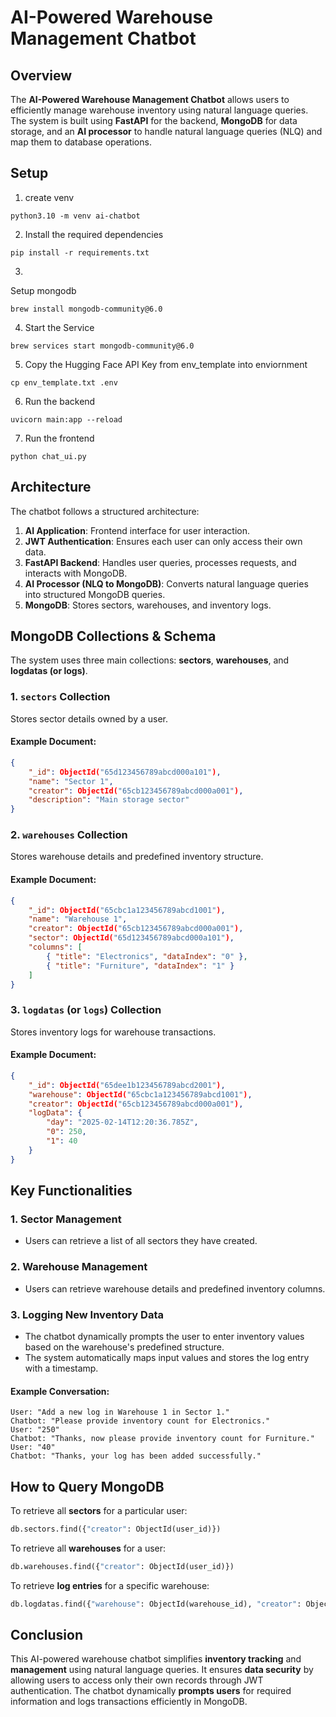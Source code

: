 # AI-Powered Warehouse Management Chatbot

## Overview
The **AI-Powered Warehouse Management Chatbot** allows users to efficiently manage warehouse inventory using natural language queries. The system is built using **FastAPI** for the backend, **MongoDB** for data storage, and an **AI processor** to handle natural language queries (NLQ) and map them to database operations.

## Setup
1. create venv

```
python3.10 -m venv ai-chatbot
```

2. Install the required dependencies
```
pip install -r requirements.txt
```
3. 
Setup mongodb
```
brew install mongodb-community@6.0
```

4. Start the Service
```
brew services start mongodb-community@6.0
```
5. Copy the Hugging Face API Key from env_template into enviornment
```
cp env_template.txt .env
```
6. Run the backend
```
uvicorn main:app --reload
```
7. Run the frontend
```
python chat_ui.py
```
## Architecture
The chatbot follows a structured architecture:

1. **AI Application**: Frontend interface for user interaction.
2. **JWT Authentication**: Ensures each user can only access their own data.
3. **FastAPI Backend**: Handles user queries, processes requests, and interacts with MongoDB.
4. **AI Processor (NLQ to MongoDB)**: Converts natural language queries into structured MongoDB queries.
5. **MongoDB**: Stores sectors, warehouses, and inventory logs.

## MongoDB Collections & Schema
The system uses three main collections: **sectors**, **warehouses**, and **logdatas (or logs)**.

### 1. `sectors` Collection
Stores sector details owned by a user.

#### Example Document:
```json
{
    "_id": ObjectId("65d123456789abcd000a101"),
    "name": "Sector 1",
    "creator": ObjectId("65cb123456789abcd000a001"),
    "description": "Main storage sector"
}
```

### 2. `warehouses` Collection
Stores warehouse details and predefined inventory structure.

#### Example Document:
```json
{
    "_id": ObjectId("65cbc1a123456789abcd1001"),
    "name": "Warehouse 1",
    "creator": ObjectId("65cb123456789abcd000a001"),
    "sector": ObjectId("65d123456789abcd000a101"),
    "columns": [
        { "title": "Electronics", "dataIndex": "0" },
        { "title": "Furniture", "dataIndex": "1" }
    ]
}
```

### 3. `logdatas` (or `logs`) Collection
Stores inventory logs for warehouse transactions.

#### Example Document:
```json
{
    "_id": ObjectId("65dee1b123456789abcd2001"),
    "warehouse": ObjectId("65cbc1a123456789abcd1001"),
    "creator": ObjectId("65cb123456789abcd000a001"),
    "logData": {
        "day": "2025-02-14T12:20:36.785Z",
        "0": 250,
        "1": 40
    }
}
```

## Key Functionalities
### 1. **Sector Management**
- Users can retrieve a list of all sectors they have created.

### 2. **Warehouse Management**
- Users can retrieve warehouse details and predefined inventory columns.

### 3. **Logging New Inventory Data**
- The chatbot dynamically prompts the user to enter inventory values based on the warehouse's predefined structure.
- The system automatically maps input values and stores the log entry with a timestamp.

#### Example Conversation:
```
User: "Add a new log in Warehouse 1 in Sector 1."
Chatbot: "Please provide inventory count for Electronics."
User: "250"
Chatbot: "Thanks, now please provide inventory count for Furniture."
User: "40"
Chatbot: "Thanks, your log has been added successfully."
```

## How to Query MongoDB
To retrieve all **sectors** for a particular user:
```python
db.sectors.find({"creator": ObjectId(user_id)})
```
To retrieve all **warehouses** for a user:
```python
db.warehouses.find({"creator": ObjectId(user_id)})
```
To retrieve **log entries** for a specific warehouse:
```python
db.logdatas.find({"warehouse": ObjectId(warehouse_id), "creator": ObjectId(user_id)})
```

## Conclusion
This AI-powered warehouse chatbot simplifies **inventory tracking** and **management** using natural language queries. It ensures **data security** by allowing users to access only their own records through JWT authentication. The chatbot dynamically **prompts users** for required information and logs transactions efficiently in MongoDB.

